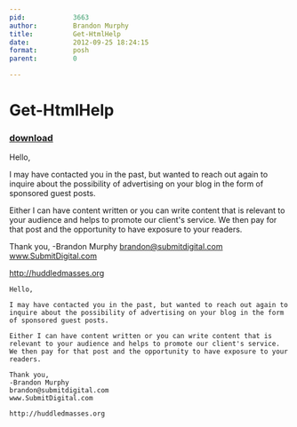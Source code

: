 ```yaml
---
pid:            3663
author:         Brandon Murphy
title:          Get-HtmlHelp
date:           2012-09-25 18:24:15
format:         posh
parent:         0

---
```


# Get-HtmlHelp

### [download](//scripts/3663.ps1)

Hello,

I may have contacted you in the past, but wanted to reach out again to inquire about the possibility of advertising on your blog in the form of sponsored guest posts.  

Either I can have content written or you can write content that is relevant to your audience and helps to promote our client's service. We then pay for that post and the opportunity to have exposure to your readers.

Thank you,
-Brandon Murphy
brandon@submitdigital.com
www.SubmitDigital.com

http://huddledmasses.org

```posh
Hello,

I may have contacted you in the past, but wanted to reach out again to inquire about the possibility of advertising on your blog in the form of sponsored guest posts.  

Either I can have content written or you can write content that is relevant to your audience and helps to promote our client's service. We then pay for that post and the opportunity to have exposure to your readers.

Thank you,
-Brandon Murphy
brandon@submitdigital.com
www.SubmitDigital.com

http://huddledmasses.org
```
